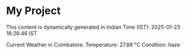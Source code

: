 # My Project

This content is dynamically generated in Indian Time (IST): 2025-01-23 18:26:46 IST


Current Weather in Coimbatore:
Temperature: 27.88 °C
Condition: haze
